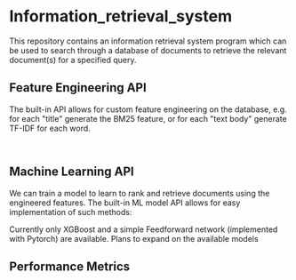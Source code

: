 # Information_retrieval_system

This repository contains an information retrieval system program which can be used to search through a database of documents to retrieve the relevant document(s) for a specified query. 

## Feature Engineering API

The built-in API allows for custom feature engineering on the database, e.g. for each "title" generate the BM25 feature, or for each "text body" generate TF-IDF for  each word.

```python



```

## Machine Learning API

We can train a model to learn to rank and retrieve documents using the engineered features. The built-in ML model API allows for easy implementation of such methods:

Currently only XGBoost and a simple Feedforward network (implemented with Pytorch) are available. Plans to expand on the available models 


## Performance Metrics
